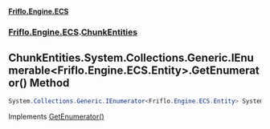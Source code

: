 #### [Friflo.Engine.ECS](index.md#'index')
### [Friflo.Engine.ECS](Friflo.Engine.ECS.md#'Friflo.Engine.ECS').[ChunkEntities](ChunkEntities.md#'Friflo.Engine.ECS.ChunkEntities')

## ChunkEntities.System.Collections.Generic.IEnumerable<Friflo.Engine.ECS.Entity>.GetEnumerator() Method

```csharp
System.Collections.Generic.IEnumerator<Friflo.Engine.ECS.Entity> System.Collections.Generic.IEnumerable<Friflo.Engine.ECS.Entity>.GetEnumerator();
```

Implements [GetEnumerator()](https://docs.microsoft.com/en-us/dotnet/api/System.Collections.Generic.IEnumerable-1.GetEnumerator#'System.Collections.Generic.IEnumerable`1.GetEnumerator')